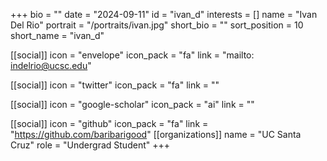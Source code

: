 +++
bio = "" 
date = "2024-09-11" 
id = "ivan_d" 
interests = [] 
name = "Ivan Del Rio" 
portrait = "/portraits/ivan.jpg" 
short_bio = "" 
sort_position = 10
 short_name = "ivan_d" 

[[social]] 
    icon = "envelope" 
    icon_pack = "fa" 
    link = "mailto: indelrio@ucsc.edu"

 [[social]] 
    icon = "twitter" 
    icon_pack = "fa" 
    link = "" 

[[social]] 
    icon = "google-scholar" 
    icon_pack = "ai" 
    link = "" 

[[social]] 
    icon = "github" 
    icon_pack = "fa" 
    link = "https://github.com/baribarigood" 
[[organizations]] 
     name = "UC Santa Cruz" 
      role = "Undergrad Student" 
+++